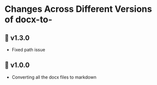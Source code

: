 # Changes Across Different Versions of docx-to-<!-- markdownlint-capture -->

## 🚀 v1.3.0

- Fixed path issue

## 🚀 v1.0.0

- Converting all the docx files to markdown
